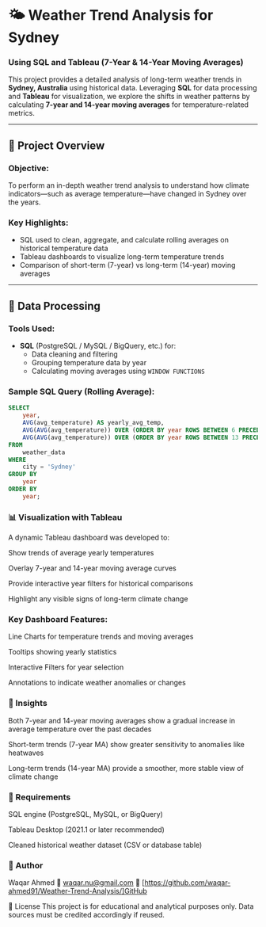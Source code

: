 # 🌤️ Weather Trend Analysis for Sydney  
### Using SQL and Tableau (7-Year & 14-Year Moving Averages)

This project provides a detailed analysis of long-term weather trends in **Sydney, Australia** using historical data. Leveraging **SQL** for data processing and **Tableau** for visualization, we explore the shifts in weather patterns by calculating **7-year and 14-year moving averages** for temperature-related metrics.

---

## 📘 Project Overview

### Objective:
To perform an in-depth weather trend analysis to understand how climate indicators—such as average temperature—have changed in Sydney over the years.

### Key Highlights:
- SQL used to clean, aggregate, and calculate rolling averages on historical temperature data
- Tableau dashboards to visualize long-term temperature trends
- Comparison of short-term (7-year) vs long-term (14-year) moving averages

---

## 🧮 Data Processing

### Tools Used:
- **SQL** (PostgreSQL / MySQL / BigQuery, etc.) for:
  - Data cleaning and filtering
  - Grouping temperature data by year
  - Calculating moving averages using `WINDOW FUNCTIONS`

### Sample SQL Query (Rolling Average):
```sql
SELECT
    year,
    AVG(avg_temperature) AS yearly_avg_temp,
    AVG(AVG(avg_temperature)) OVER (ORDER BY year ROWS BETWEEN 6 PRECEDING AND CURRENT ROW) AS avg_temp_7yr,
    AVG(AVG(avg_temperature)) OVER (ORDER BY year ROWS BETWEEN 13 PRECEDING AND CURRENT ROW) AS avg_temp_14yr
FROM
    weather_data
WHERE
    city = 'Sydney'
GROUP BY
    year
ORDER BY
    year;
```

### 📊 Visualization with Tableau

A dynamic Tableau dashboard was developed to:

Show trends of average yearly temperatures

Overlay 7-year and 14-year moving average curves

Provide interactive year filters for historical comparisons

Highlight any visible signs of long-term climate change

### Key Dashboard Features:

Line Charts for temperature trends and moving averages

Tooltips showing yearly statistics

Interactive Filters for year selection

Annotations to indicate weather anomalies or changes

### 🧠 Insights

Both 7-year and 14-year moving averages show a gradual increase in average temperature over the past decades

Short-term trends (7-year MA) show greater sensitivity to anomalies like heatwaves

Long-term trends (14-year MA) provide a smoother, more stable view of climate change

### 📌 Requirements

SQL engine (PostgreSQL, MySQL, or BigQuery)

Tableau Desktop (2021.1 or later recommended)

Cleaned historical weather dataset (CSV or database table)

### 👤 Author
Waqar Ahmed
📧 waqar.nu@gmail.com
🔗 [https://github.com/waqar-ahmed91/Weather-Trend-Analysis/]GitHub

📜 License
This project is for educational and analytical purposes only. Data sources must be credited accordingly if reused.

